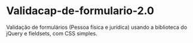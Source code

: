 # Validacap-de-formulario-2.0
Validação de formulários (Pessoa física e jurídica) usando a biblioteca do jQuery e fieldsets, com CSS simples.
